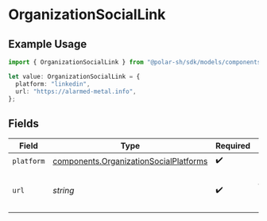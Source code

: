 # OrganizationSocialLink

## Example Usage

```typescript
import { OrganizationSocialLink } from "@polar-sh/sdk/models/components/organizationsociallink.js";

let value: OrganizationSocialLink = {
  platform: "linkedin",
  url: "https://alarmed-metal.info",
};
```

## Fields

| Field                                                                                            | Type                                                                                             | Required                                                                                         | Description                                                                                      |
| ------------------------------------------------------------------------------------------------ | ------------------------------------------------------------------------------------------------ | ------------------------------------------------------------------------------------------------ | ------------------------------------------------------------------------------------------------ |
| `platform`                                                                                       | [components.OrganizationSocialPlatforms](../../models/components/organizationsocialplatforms.md) | :heavy_check_mark:                                                                               | N/A                                                                                              |
| `url`                                                                                            | *string*                                                                                         | :heavy_check_mark:                                                                               | The URL to the organization profile                                                              |